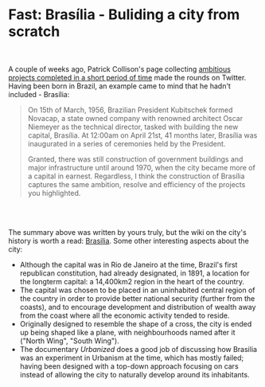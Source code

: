 <!-- markdownlint-disable MD033 -->
# Fast: Brasília - Buliding a city from scratch

<br/>

A couple of weeks ago, Patrick Collison's page collecting [ambitious projects completed in a short period of time](https://patrickcollison.com/fast) made the rounds on Twitter. Having been born in Brazil, an example came to mind that he hadn't included - Brasília:

>On 15th of March, 1956, Brazilian President Kubitschek formed Novacap, a state owned company with renowned architect Oscar Niemeyer as the technical director, tasked with building the new capital, Brasília. At 12:00am on April 21st, 41 months later, Brasília was inaugurated in a series of ceremonies held by the President. 
>
>Granted, there was still construction of government buildings and major infrastructure until around 1970, when the city became more of a capital in earnest. Regardless, I think the construction of Brasília captures the same ambition, resolve and efficiency of the projects you highlighted.

<br/>
<br/>

The summary above was written by yours truly, but the wiki on the city's history is worth a read: [Brasilia](https://www.wikiwand.com/pt/Bras%C3%ADlia#/Hist%C3%B3ria). Some other interesting aspects about the city:

* Although the capital was in Rio de Janeiro at the time, Brazil's first republican constitution, had already designated, in 1891, a location for the longterm capital: a 14,400km2 region in the heart of the country.
* The capital was chosen to be placed in an uninhabited central region of the country in order to provide better national security (further from the coasts), and to encourage development and distribution of wealth away from the coast where all the economic activity tended to reside.
* Originally designed to resemble the shape of a cross, the city is ended up being shaped like a plane, with neighbourhoods named after it ("North Wing", "South Wing").
* The documentary *Urbanized* does a good job of discussing how Brasilia was an experiment in Urbanism at the time, which has mostly failed; having been designed with a top-down approach focusing on cars instead of allowing the city to naturally develop around its inhabitants.
